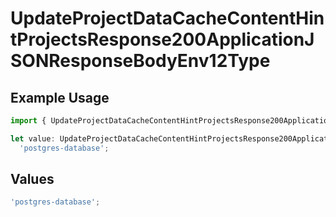 # UpdateProjectDataCacheContentHintProjectsResponse200ApplicationJSONResponseBodyEnv12Type

## Example Usage

```typescript
import { UpdateProjectDataCacheContentHintProjectsResponse200ApplicationJSONResponseBodyEnv12Type } from '@vercel/client/models/operations';

let value: UpdateProjectDataCacheContentHintProjectsResponse200ApplicationJSONResponseBodyEnv12Type =
  'postgres-database';
```

## Values

```typescript
'postgres-database';
```
